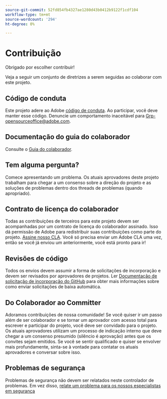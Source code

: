 ```yaml
---
source-git-commit: 52fd854fb4327ae1280d43b0412b9122f1cdf104
workflow-type: tm+mt
source-wordcount: '294'
ht-degree: 0%

---
```

# Contribuição

Obrigado por escolher contribuir!

Veja a seguir um conjunto de diretrizes a serem seguidas ao colaborar com este projeto.

## Código de conduta

Este projeto adere ao Adobe [código de conduta](code-of-conduct.md). Ao participar, você deve manter esse código. Denuncie um comportamento inaceitável para
[Grp-opensourceoffice@adobe.com](mailto:Grp-opensourceoffice@adobe.com).

## Documentação do guia do colaborador

Consulte o [Guia do colaborador](https://experienceleague.adobe.com/docs/contributor/contributor-guide/introduction.html?lang=pt-BR).

## Tem alguma pergunta?

Comece apresentando um problema. Os atuais aprovadores deste projeto trabalham para chegar a um consenso sobre a direção do projeto e as soluções de problemas dentro dos threads de problemas (quando apropriado).

## Contrato de licença do colaborador

Todas as contribuições de terceiros para este projeto devem ser acompanhadas por um contrato de licença do colaborador assinado. Isso dá permissão de Adobe para redistribuir suas contribuições como parte do projeto. [Assine nosso CLA](http://opensource.adobe.com/cla.html). Você só precisa enviar um Adobe CLA uma vez, então se você já enviou um anteriormente, você está pronto para ir!

## Revisões de código

Todos os envios devem assumir a forma de solicitações de incorporação e devem ser revisados por aprovadores de projetos. Ler [Documentação de solicitação de incorporação do GitHub](https://help.github.com/articles/about-pull-requests/)
para obter mais informações sobre como enviar solicitações de baixa automática.

<!--
Lastly, please follow the [pull request template](PULL_REQUEST_TEMPLATE.md) when
submitting a pull request!
-->

## Do Colaborador ao Committer

Adoramos contribuições de nossa comunidade! Se você quiser ir um passo além de ser colaborador e se tornar um aprovador com acesso total para escrever e participar do projeto, você deve ser convidado para o projeto. Os atuais aprovadores utilizam um processo de indicação interno que deve chegar a um consenso presumido (silêncio é aprovação) antes que os convites sejam emitidos. Se você se sentir qualificado e quiser se envolver mais profundamente, sinta-se à vontade para contatar os atuais aprovadores e conversar sobre isso.

## Problemas de segurança

Problemas de segurança não devem ser relatados neste controlador de problemas. Em vez disso, [relate um problema para os nossos especialistas em segurança](https://helpx.adobe.com/br/security/alertus.html)
